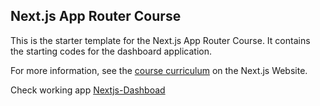 ## Next.js App Router Course

This is the starter template for the Next.js App Router Course. It contains the starting codes for the dashboard application.

For more information, see the [course curriculum](https://nextjs.org/learn) on the Next.js Website.

Check working app [Nextjs-Dashboad](https://nextjs-dashboard-five-bay-63.vercel.app/dashboard)

